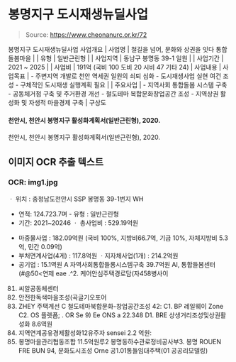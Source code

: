 # 봉명지구 도시재생뉴딜사업

> Source: https://www.cheonanurc.or.kr/72

봉명지구 도시재생뉴딜사업
사업개요
| 사업명 | 철길을 넘어, 문화와 상권을 잇다 통합돌봄마을 |
| 유형 | 일반근린형 |
| 사업지역 | 동남구 봉명동 39-1 일원 |
| 사업기간 | 2021 ~ 2025 |
| 사업비 | 191억 (국비 100 도비 20 시비 47 기타 24) |
사업내용
| 사업목표 | - 주변지역 개발로 천안 역세권 일원의 쇠퇴 심화 - 도시재생사업 실현 여건 조성 - 구체적인 도시재생 실행계획 필요 |
| 주요사업 | - 지역사회 통합돌봄 시스템 구축 - 공동체거점 구축 및 주거환경 개선 - 철도테마 복합문화창업공간 조성 - 지역상권 활성화 및 자생적 마을경제 구축 |
구상도
#### 천안시, 천안시 봉명지구 활성화계획서(일반근린형), 2020.
천안시, 천안시 봉명지구 활성화계획서(일반근린형), 2020.

## 이미지 OCR 추출 텍스트

### OCR: img1.jpg
ㆍ 위치 : 충청남도천안시 SSP 봉명동 39-1번지 WH
+ 연적: 124.723.7며 - 유형 : 일반근린형
+ 기간: 2021~20246 ㆍ 총사업비 : 529.19억원
- 마중물사업 : 182.09억원 (국비 100%, 지방비66.7억, 기금 10%,
자체지방비 5.3억, 민간 0.09억)
- 부처면계사업(4게) : 117.8억원 ㆍ지자체사업(1개) : 214.2억원
- 공기업 : 15.1역원
A 자역사회통합들롱시스템구축 39.7억원
Al, 통합들봄센터(#@50<연제 eae
.^2. 케어안심주택경로담(자458병사이
81. 씨알공동체센터
62. 안전한독색마을조성(곡글기오포어
863. ZHEY 주택계선
C 철도테마북합문화-창업공간조성 42:
C1. BP 레일웨이 Zone
C2. OS 플렛폼; .
OR Se 9) Ee ONS a 22.348
D1. BRE 상생거리조성및상권활성화 8.6역원
02. 지역연계공유경제활성화12유주자 sensei 2.2 억원:
03. 봉명마을관리협동조합 11.5억원루2 봉명동하수관로정비공사부3. 봉명 ROUEN FRE BUN
94, 문화도시조성
Orne
공1.01통들임대주택(01 공공리모델링)
